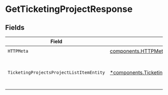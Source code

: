 # GetTicketingProjectResponse


## Fields

| Field                                                                                                                   | Type                                                                                                                    | Required                                                                                                                | Description                                                                                                             |
| ----------------------------------------------------------------------------------------------------------------------- | ----------------------------------------------------------------------------------------------------------------------- | ----------------------------------------------------------------------------------------------------------------------- | ----------------------------------------------------------------------------------------------------------------------- |
| `HTTPMeta`                                                                                                              | [components.HTTPMetadata](../../models/components/httpmetadata.md)                                                      | :heavy_check_mark:                                                                                                      | N/A                                                                                                                     |
| `TicketingProjectsProjectListItemEntity`                                                                                | [*components.TicketingProjectsProjectListItemEntity](../../models/components/ticketingprojectsprojectlistitementity.md) | :heavy_minus_sign:                                                                                                      | Retrieve a single ticketing project by ID                                                                               |